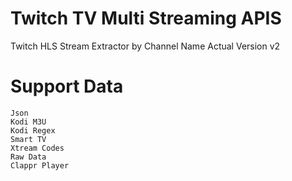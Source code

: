 # Twitch TV Multi Streaming APIS
Twitch HLS Stream Extractor by Channel Name
Actual Version v2
# Support Data
    Json
    Kodi M3U
    Kodi Regex
    Smart TV
    Xtream Codes
    Raw Data
    Clappr Player
